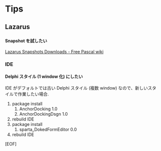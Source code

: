 # Tips

## Lazarus

### 

#### Snapshot を試したい

[Lazarus Snapshots Downloads - Free Pascal wiki](https://wiki.freepascal.org/Lazarus_Snapshots_Downloads)

### IDE

#### Delphi スタイル (1 window 化) にしたい

IDE がデフォルトでは古い Delphi スタイル (複数 window) なので、新しいスタイルで作業したい場合.

1. package install
    1. AnchorDocking 1.0 
    1. AnchorDockingDsgn 1.0
1. rebuild IDE
1. package install
    1. sparta_DokedFormEditor 0.0
1. rebuild IDE




[EOF]
